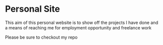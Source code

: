 # Personal Site

This aim of this personal website is to show off the projects I have done and a means of reaching me for employment opportunity and freelance work

Please be sure to checkout my repo
